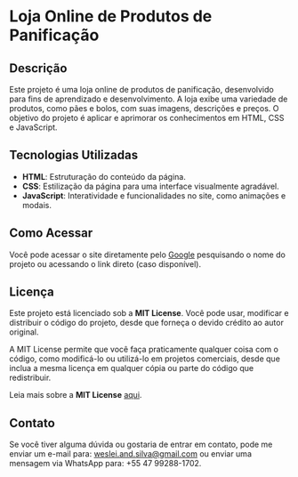 # Loja Online de Produtos de Panificação

## Descrição

Este projeto é uma loja online de produtos de panificação, desenvolvido para fins de aprendizado e desenvolvimento. A loja exibe uma variedade de produtos, como pães e bolos, com suas imagens, descrições e preços. O objetivo do projeto é aplicar e aprimorar os conhecimentos em HTML, CSS e JavaScript.

## Tecnologias Utilizadas

- **HTML**: Estruturação do conteúdo da página.
- **CSS**: Estilização da página para uma interface visualmente agradável.
- **JavaScript**: Interatividade e funcionalidades no site, como animações e modais.

## Como Acessar

Você pode acessar o site diretamente pelo [Google](https://www.google.com) pesquisando o nome do projeto ou acessando o link direto (caso disponível).

## Licença

Este projeto está licenciado sob a **MIT License**. Você pode usar, modificar e distribuir o código do projeto, desde que forneça o devido crédito ao autor original. 

A MIT License permite que você faça praticamente qualquer coisa com o código, como modificá-lo ou utilizá-lo em projetos comerciais, desde que inclua a mesma licença em qualquer cópia ou parte do código que redistribuir.

Leia mais sobre a **MIT License** [aqui](https://opensource.org/licenses/MIT).

## Contato

Se você tiver alguma dúvida ou gostaria de entrar em contato, pode me enviar um e-mail para: [weslei.and.silva@gmail.com](mailto:weslei.and.silva@gmail.com) ou enviar uma mensagem via WhatsApp para: +55 47 99288-1702.
